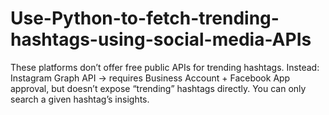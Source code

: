 # Use-Python-to-fetch-trending-hashtags-using-social-media-APIs
These platforms don’t offer free public APIs for trending hashtags. Instead:  Instagram Graph API → requires Business Account + Facebook App approval, but doesn’t expose “trending” hashtags directly. You can only search a given hashtag’s insights.
